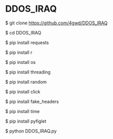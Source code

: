 # DDOS_IRAQ

$ git clone https://github.com/4gwd/DDOS_IRAQ

$ cd DDOS_IRAQ

$ pip install requests

$ pip install r

$ pip install os

$ pip install threading

$ pip install random

$ pip install click

$ pip install fake_headers

$ pip install time

$ pip install pyfiglet

$ python DDOS_IRAQ.py
